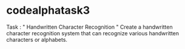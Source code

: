 # codealphatask3


Task : " Handwritten Character Recognition " Create a handwritten character recognition system that can recognize various handwritten characters or alphabets.
